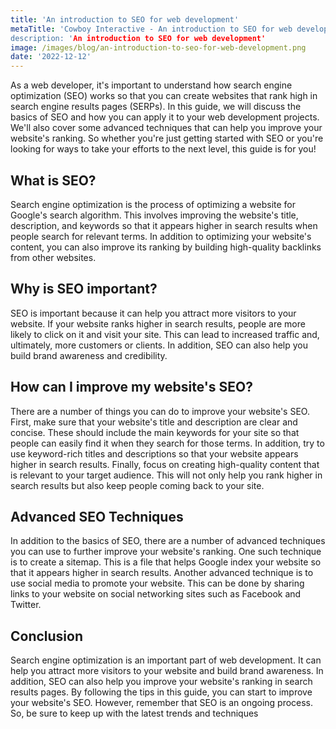 ```yaml
---
title: 'An introduction to SEO for web development'
metaTitle: 'Cowboy Interactive - An introduction to SEO for web development"
description: 'An introduction to SEO for web development'
image: /images/blog/an-introduction-to-seo-for-web-development.png
date: '2022-12-12'
---
```


As a web developer, it's important to understand how search engine optimization (SEO) works so that you can create websites that rank high in search engine results pages (SERPs). In this guide, we will discuss the basics of SEO and how you can apply it to your web development projects. We'll also cover some advanced techniques that can help you improve your website's ranking. So whether you're just getting started with SEO or you're looking for ways to take your efforts to the next level, this guide is for you!

## What is SEO?

Search engine optimization is the process of optimizing a website for Google's search algorithm. This involves improving the website's title, description, and keywords so that it appears higher in search results when people search for relevant terms. In addition to optimizing your website's content, you can also improve its ranking by building high-quality backlinks from other websites.

## Why is SEO important?

SEO is important because it can help you attract more visitors to your website. If your website ranks higher in search results, people are more likely to click on it and visit your site. This can lead to increased traffic and, ultimately, more customers or clients. In addition, SEO can also help you build brand awareness and credibility.

## How can I improve my website's SEO?

There are a number of things you can do to improve your website's SEO. First, make sure that your website's title and description are clear and concise. These should include the main keywords for your site so that people can easily find it when they search for those terms. In addition, try to use keyword-rich titles and descriptions so that your website appears higher in search results. Finally, focus on creating high-quality content that is relevant to your target audience. This will not only help you rank higher in search results but also keep people coming back to your site.

## Advanced SEO Techniques

In addition to the basics of SEO, there are a number of advanced techniques you can use to further improve your website's ranking. One such technique is to create a sitemap. This is a file that helps Google index your website so that it appears higher in search results. Another advanced technique is to use social media to promote your website. This can be done by sharing links to your website on social networking sites such as Facebook and Twitter.

## Conclusion

Search engine optimization is an important part of web development. It can help you attract more visitors to your website and build brand awareness. In addition, SEO can also help you improve your website's ranking in search results pages. By following the tips in this guide, you can start to improve your website's SEO. However, remember that SEO is an ongoing process. So, be sure to keep up with the latest trends and techniques